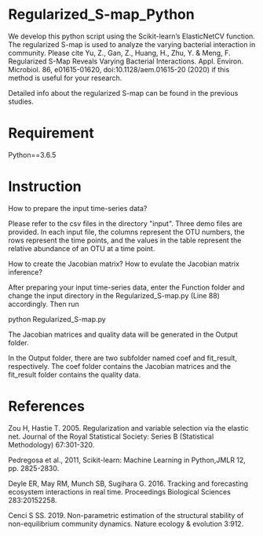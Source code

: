 # Regularized_S-map_Python

We develop this python script using the Scikit-learn’s ElasticNetCV function. The regularized S-map is used to analyze the varying bacterial interaction in community. Please cite Yu, Z., Gan, Z., Huang, H., Zhu, Y. & Meng, F. Regularized S-Map Reveals Varying Bacterial Interactions. Appl. Environ. Microbiol. 86, e01615-01620, doi:10.1128/aem.01615-20 (2020) if this method is useful for your research.

Detailed info about the regularized S-map can be found in the previous studies.

# Requirement

Python==3.6.5

# Instruction

How to prepare the input time-series data?

Please refer to the csv files in the directory "input". Three demo files are provided. In each input file, the columns represent the OTU numbers, the rows represent the time points, and the values in the table represent the relative abundance of an OTU at a time point.

How to create the Jacobian matrix? How to evulate the Jacobian matrix inference?

After preparing your input time-series data, enter the Function folder and change the input directory in the Regularized_S-map.py (Line 88) accordingly.
Then run 

python Regularized_S-map.py

The Jacobian matrices and quality data will be generated in the Output folder.

In the Output folder, there are two subfolder named coef and fit_result, respectively. The coef folder contains the Jacobian matrices and the fit_result folder contains the quality data.

# References

Zou H, Hastie T. 2005. Regularization and variable selection via the elastic net. Journal of the Royal Statistical Society: Series B (Statistical Methodology) 67:301-320.

Pedregosa et al., 2011, Scikit-learn: Machine Learning in Python,JMLR 12, pp. 2825-2830.

Deyle ER, May RM, Munch SB, Sugihara G. 2016. Tracking and forecasting ecosystem interactions in real time. Proceedings Biological Sciences 283:20152258.

Cenci S SS. 2019. Non-parametric estimation of the structural stability of non-equilibrium community dynamics. Nature ecology & evolution 3:912.
